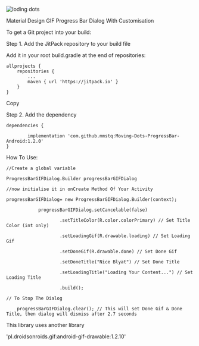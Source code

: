
      
![loding dots](https://user-images.githubusercontent.com/39179965/46574522-38e26680-c9c2-11e8-8b7a-6680a3d346f8.gif)


Material Design GIF Progress Bar Dialog With Customisation

To get a Git project into your build:

Step 1. Add the JitPack repository to your build file


Add it in your root build.gradle at the end of repositories:

	allprojects {
		repositories {
			...
			maven { url 'https://jitpack.io' }
		}
	}
Copy

Step 2. Add the dependency

	dependencies {
                
	        implementation 'com.github.mmstq:Moving-Dots-ProgressBar-Android:1.2.0'
	}

How To Use:

	//Create a global variable

	ProgressBarGIFDialog.Builder progressBarGIFDialog

	//now initialise it in onCreate Method Of Your Activity

	progressBarGIFDialog= new ProgressBarGIFDialog.Builder(context);

                progressBarGIFDialog.setCancelable(false) 
			
                        .setTitleColor(R.color.colorPrimary) // Set Title Color (int only)
			
                        .setLoadingGif(R.drawable.loading) // Set Loading Gif 
			
                        .setDoneGif(R.drawable.done) // Set Done Gif
			
                        .setDoneTitle("Nice Blyat") // Set Done Title
			
                        .setLoadingTitle("Loading Your Content...") // Set Loading Title
			
                        .build();
          
	// To Stop The Dialog 

    	progressBarGIFDialog.clear(); // This will set Done Gif & Done Title, then dialog will dismiss after 2.7 seconds
    
    
This library uses another library  
    
'pl.droidsonroids.gif:android-gif-drawable:1.2.10'
    

